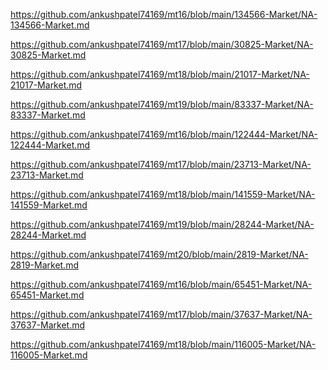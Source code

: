 <p><a href="https://github.com/ankushpatel74169/mt16/blob/main/134566-Market/NA-134566-Market.md">https://github.com/ankushpatel74169/mt16/blob/main/134566-Market/NA-134566-Market.md</a></p><p><a href="https://github.com/ankushpatel74169/mt17/blob/main/30825-Market/NA-30825-Market.md">https://github.com/ankushpatel74169/mt17/blob/main/30825-Market/NA-30825-Market.md</a></p><p><a href="https://github.com/ankushpatel74169/mt18/blob/main/21017-Market/NA-21017-Market.md">https://github.com/ankushpatel74169/mt18/blob/main/21017-Market/NA-21017-Market.md</a></p><p><a href="https://github.com/ankushpatel74169/mt19/blob/main/83337-Market/NA-83337-Market.md">https://github.com/ankushpatel74169/mt19/blob/main/83337-Market/NA-83337-Market.md</a></p><p><a href="https://github.com/ankushpatel74169/mt16/blob/main/122444-Market/NA-122444-Market.md">https://github.com/ankushpatel74169/mt16/blob/main/122444-Market/NA-122444-Market.md</a></p><p><a href="https://github.com/ankushpatel74169/mt17/blob/main/23713-Market/NA-23713-Market.md">https://github.com/ankushpatel74169/mt17/blob/main/23713-Market/NA-23713-Market.md</a></p><p><a href="https://github.com/ankushpatel74169/mt18/blob/main/141559-Market/NA-141559-Market.md">https://github.com/ankushpatel74169/mt18/blob/main/141559-Market/NA-141559-Market.md</a></p><p><a href="https://github.com/ankushpatel74169/mt19/blob/main/28244-Market/NA-28244-Market.md">https://github.com/ankushpatel74169/mt19/blob/main/28244-Market/NA-28244-Market.md</a></p><p><a href="https://github.com/ankushpatel74169/mt20/blob/main/2819-Market/NA-2819-Market.md">https://github.com/ankushpatel74169/mt20/blob/main/2819-Market/NA-2819-Market.md</a></p><p><a href="https://github.com/ankushpatel74169/mt16/blob/main/65451-Market/NA-65451-Market.md">https://github.com/ankushpatel74169/mt16/blob/main/65451-Market/NA-65451-Market.md</a></p><p><a href="https://github.com/ankushpatel74169/mt17/blob/main/37637-Market/NA-37637-Market.md">https://github.com/ankushpatel74169/mt17/blob/main/37637-Market/NA-37637-Market.md</a></p><p><a href="https://github.com/ankushpatel74169/mt18/blob/main/116005-Market/NA-116005-Market.md">https://github.com/ankushpatel74169/mt18/blob/main/116005-Market/NA-116005-Market.md</a></p>
